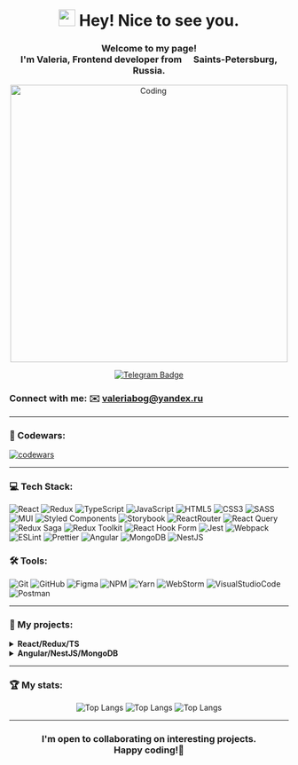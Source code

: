 <div align="center" >
<h1><img src="https://emojis.slackmojis.com/emojis/images/1531849430/4246/blob-sunglasses.gif?1531849430" width="30"/> Hey! Nice to see you.</h1>

<h3>Welcome to my page! </br> I'm Valeria, <b>Frontend developer</b>
from <img src="https://upload.wikimedia.org/wikipedia/commons/thumb/d/d4/Flag_of_Russia.png/320px-Flag_of_Russia.png" width="13"/> <b>
Saints-Petersburg, Russia</b>. </h3>

<img  alt="Coding" width="500" src="https://media.tenor.com/GfSX-u7VGM4AAAAC/coding.gif">

[![Telegram Badge](https://img.shields.io/badge/Telegram-2CA5E0?style=for-the-badge&logo=telegram&logoColor=white)](https://t.me/ValeriaBog)
</div>

### Connect with me: ✉️ [valeriabog@yandex.ru](mailto:valeriabog@yandex.ru)

--- 

### 📕 Codewars:

[![codewars](https://www.codewars.com/users/ValeriaBog/badges/large?logo=true)](https://www.codewars.com/users/ValeriaBog)

--- 

### 💻 Tech Stack:

![React](https://img.shields.io/badge/React-20232A?style=for-the-badge&logo=react&logoColor=61DAFB)
![Redux](https://img.shields.io/badge/Redux-593D88?style=for-the-badge&logo=redux&logoColor=white)
![TypeScript](https://img.shields.io/badge/TypeScript-007ACC?style=for-the-badge&logo=typescript&logoColor=white)
![JavaScript](https://img.shields.io/badge/javascript-%23323330.svg?style=for-the-badge&logo=javascript&logoColor=%23F7DF1E)
![HTML5](https://img.shields.io/badge/HTML5-E34F26?style=for-the-badge&logo=html5&logoColor=white)
![CSS3](https://img.shields.io/badge/CSS3-1572B6?style=for-the-badge&logo=css3&logoColor=white)
![SASS](https://img.shields.io/badge/SASS-hotpink.svg?style=for-the-badge&logo=SASS&logoColor=white)
![MUI](https://img.shields.io/badge/MUI-%230081CB.svg?style=for-the-badge&logo=mui&logoColor=white)
![Styled Components](https://img.shields.io/badge/styled--components-DB7093?style=for-the-badge&logo=styled-components&logoColor=white)
![Storybook](https://img.shields.io/badge/-Storybook-FF4785?style=for-the-badge&logo=storybook&logoColor=white)
![ReactRouter](https://img.shields.io/badge/React_Router-CA4245?style=for-the-badge&logo=react-router&logoColor=white)
![React Query](https://img.shields.io/badge/-React%20Query-FF4154?style=for-the-badge&logo=react%20query&logoColor=white)
![Redux Saga](https://img.shields.io/badge/Redux%20Saga-yellow?style=for-the-badge&logo=redux-saga)
![Redux Toolkit](https://img.shields.io/badge/Redux%20Toolkit-blue?style=for-the-badge&logo=redux)
![React Hook Form](https://img.shields.io/badge/React%20Hook%20Form-%23EC5990.svg?style=for-the-badge&logo=reacthookform&logoColor=white)
![Jest](https://img.shields.io/badge/-jest-%23C21325?style=for-the-badge&logo=jest&logoColor=white)
![Webpack](https://img.shields.io/badge/webpack-%238DD6F9.svg?style=for-the-badge&logo=webpack&logoColor=black)
![ESLint](https://img.shields.io/badge/ESLint-4B3263?style=for-the-badge&logo=eslint&logoColor=white)
![Prettier](https://img.shields.io/badge/prettier-1A2C34?style=for-the-badge&logo=prettier&logoColor=F7BA3E)
![Angular](https://img.shields.io/badge/Angular-red?style=for-the-badge&logo=angular)
![MongoDB](https://img.shields.io/badge/MongoDB-green?style=for-the-badge&logo=mongodb)
![NestJS](https://img.shields.io/badge/NestJS-red?style=for-the-badge&logo=nestjs)
<!-- ![Storybook](https://img.shields.io/badge/-Storybook-FF4785?style=for-the-badge&logo=storybook&logoColor=white) -->

### 🛠 Tools:

![Git](https://img.shields.io/badge/git-%23F05033.svg?style=for-the-badge&logo=git&logoColor=white)
![GitHub](https://img.shields.io/badge/github-%23121011.svg?style=for-the-badge&logo=github&logoColor=white)
![Figma](https://img.shields.io/badge/Figma-F24E1E?style=for-the-badge&logo=figma&logoColor=white)
![NPM](https://img.shields.io/badge/NPM-%23CB3837.svg?style=for-the-badge&logo=npm&logoColor=white)
![Yarn](https://img.shields.io/badge/yarn-%232C8EBB.svg?style=for-the-badge&logo=yarn&logoColor=white)
![WebStorm](https://img.shields.io/badge/webstorm-143?style=for-the-badge&logo=webstorm&logoColor=white&color=black)
![VisualStudioCode](https://img.shields.io/badge/VS_Code-0078D4?style=for-the-badge&logo=visual%20studio%20code&logoColor=white)
![Postman](https://img.shields.io/badge/Postman-FF6C37?style=for-the-badge&logo=postman&logoColor=white)

--- 

### 💼 My projects:

<details>
<summary><b> React/Redux/TS </b></summary>
  <ul>
     <li>
        <a href="https://github.com/MrPapperlapapp/flash_cards">Flash cards(team development),</a>
        <a href="https://fc4.vercel.app/">Deployed Flash cards</a>
     </li>
    <li>
        <a href="https://github.com/ValeriaBog/portfolio">My portfolio, </a>
        <a href="https://valeriabog.github.io/Portfolio/">Deployed portfolio</a>
     </li>
      <li>
        <a href="https://github.com/ValeriaBog/social-network-update">Intgram,</a>
     </li>
      <li>
        <a href="https://github.com/ValeriaBog/Todolist">Trello,</a>
        <a href="https://task-manager-update.vercel.app/">Deployed Trello</a>
     </li>
  </ul>
</details>

<details><summary><b> Angular/NestJS/MongoDB </b></summary>
  <ul>
     <li>
        <a href="https://github.com/ValeriaBog/Online-ready-to-eat-delivery-service-frontend.git">Online delivery of ready-made food(Frontend)</a>
     </li>
    <li>
        <a href="https://github.com/ValeriaBog/Online-ready-to-eat-delivery-service-backend.git">Online delivery of ready-made food(Backend)</a>
    </li>
  </ul>
</details>

--- 

### 🏆 My stats:

<div align="center">

![Top Langs](http://github-profile-summary-cards.vercel.app/api/cards/profile-details?username=ValeriaBog&theme=nightowl)
![Top Langs](http://github-profile-summary-cards.vercel.app/api/cards/repos-per-language?username=ValeriaBog&theme=nightowl)
![Top Langs](http://github-profile-summary-cards.vercel.app/api/cards/most-commit-language?username=ValeriaBog&theme=nightowl)

</div>

--- 
<h3 align="center" >
I'm open to collaborating on interesting projects. <br>Happy coding!🥇
</h3>
<!--
**ValeriaBog/ValeriaBog** is a ✨ _special_ ✨ repository because its `README.md` (this file) appears on your GitHub profile.

Here are some ideas to get you started:

- 🔭 I’m currently working on ...
- 🌱 I’m currently learning ...
- 👯 I’m looking to collaborate on ...
- 🤔 I’m looking for help with ...
- 💬 Ask me about ...
- 📫 How to reach me: ...
- 😄 Pronouns: ...
- ⚡ Fun fact: ...
  -->
